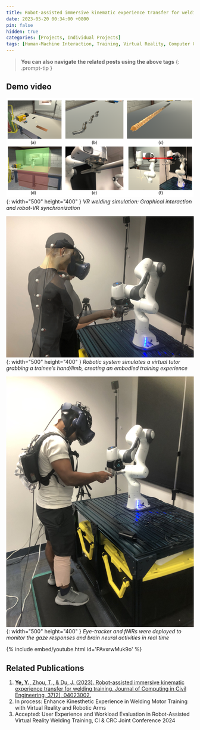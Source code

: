 ```yaml
---
title: Robot-assisted immersive kinematic experience transfer for welding training
date: 2023-05-20 00:34:00 +0800
pin: false
hidden: true
categories: [Projects, Individual Projects]
tags: [Human-Machine Interaction, Training, Virtual Reality, Computer Graphics, Human Psychology and Physiology, Multi-modal feedback]
---
```


> **You can also navigate the related posts using the above tags**
{: .prompt-tip }


## Demo video

![img-description](/images/Project/WeldingRobot.png){: width="500" height="400" }
_VR welding simulation: Graphical interaction and robot-VR synchronization_

![img-description](/images/Project/WeldingHuman.png){: width="500" height="400" }
_Robotic system simulates a virtual tutor grabbing a trainee’s hand/limb, creating an embodied training experience_

![img-description](/images/Project/fnirs.jpg){: width="500" height="400" }
_Eye-tracker and fNIRs were deployed to monitor the gaze responses and brain neural activities in real time_

{% include embed/youtube.html id='PAvxrwMuk9o' %}




## Related Publications
1. [**Ye, Y.**, Zhou, T., & Du, J. (2023). Robot-assisted immersive kinematic experience transfer for welding training. Journal of Computing in Civil Engineering, 37(2), 04023002.](https://ascelibrary.org/doi/full/10.1061/JCCEE5.CPENG-5138)
2. In process: Enhance Kinesthetic Experience in Welding Motor Training with Virtual Reality and Robotic Arms
3. Accepted: User Experience and Workload Evaluation in Robot-Assisted Virtual Reality Welding Training, CI & CRC Joint Conference 2024
